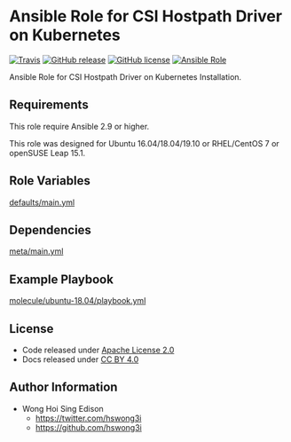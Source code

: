 # Ansible Role for CSI Hostpath Driver on Kubernetes

[![Travis](https://img.shields.io/travis/alvistack/ansible-role-kubernetes-csi-hostpath.svg)](https://travis-ci.org/alvistack/ansible-role-kubernetes-csi-hostpath)
[![GitHub release](https://img.shields.io/github/release/alvistack/ansible-role-kubernetes-csi-hostpath.svg)](https://github.com/alvistack/ansible-role-kubernetes-csi-hostpath)
[![GitHub license](https://img.shields.io/github/license/alvistack/ansible-role-kubernetes-csi-hostpath.svg)](https://github.com/alvistack/ansible-role-kubernetes-csi-hostpath/blob/master/LICENSE)
[![Ansible Role](https://img.shields.io/badge/galaxy-alvistack.kubernetes_csi_hostpath-blue.svg)](https://galaxy.ansible.com/alvistack/kubernetes_csi_hostpath)

Ansible Role for CSI Hostpath Driver on Kubernetes Installation.

## Requirements

This role require Ansible 2.9 or higher.

This role was designed for Ubuntu 16.04/18.04/19.10 or RHEL/CentOS 7 or openSUSE Leap 15.1.

## Role Variables

[defaults/main.yml](defaults/main.yml)

## Dependencies

[meta/main.yml](meta/main.yml)

## Example Playbook

[molecule/ubuntu-18.04/playbook.yml](molecule/ubuntu-18.04/playbook.yml)

## License

  - Code released under [Apache License 2.0](LICENSE)
  - Docs released under [CC BY 4.0](http://creativecommons.org/licenses/by/4.0/)

## Author Information

  - Wong Hoi Sing Edison
      - <https://twitter.com/hswong3i>
      - <https://github.com/hswong3i>

